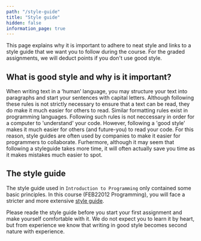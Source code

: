 ```yaml
---
path: "/style-guide"
title: "Style guide"
hidden: false
information_page: true
---
```


This page explains why it is important to adhere to neat style and links to a style guide that we want you to follow during the course. For the graded assignments, we will deduct points if you don't use good style.

## What is good style and why is it important?
When writing text in a ‘human’ language, you may structure your text into paragraphs and start your sentences with capital letters. Although following these rules is not strictly necessary to ensure that a text can be read, they do make it much easier for others to read. 
Similar formatting rules exist in programming languages. Following such rules is not neccessary in order for a computer to 'understand' your code. However, following a 'good style' makes it much easier for others (and future-you) to read your code. 
For this reason, style guides are often used by companies to make it easier for programmers to collaborate. Furhermore, although it may seem that following a styleguide takes more time, it will often actually save you time as it makes mistakes much easier to spot.

## The style guide
The style guide used in `Introduction to Programming` only contained some basic principles. In this course (FEB22012 Programming), you will face a stricter and more extensive [style guide](https://erasmusuniversityautolab.github.io/FEB22012-StyleGuide).

Please reade the style guide before you start your first assignment and make yourself comfortable with it. We do not expect you to learn it by heart, but from experience we know that writing in good style becomes second nature with experience.
